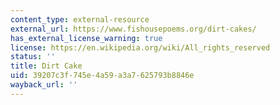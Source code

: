 ```yaml
---
content_type: external-resource
external_url: https://www.fishousepoems.org/dirt-cakes/
has_external_license_warning: true
license: https://en.wikipedia.org/wiki/All_rights_reserved
status: ''
title: Dirt Cake
uid: 39207c3f-745e-4a59-a3a7-625793b8846e
wayback_url: ''
---
```

